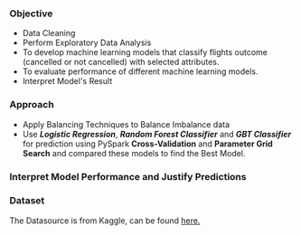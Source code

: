 <h3>Objective</h3>
<ul>
  <li>Data Cleaning</li>
  <li>Perform Exploratory Data Analysis</li>
  <li>To develop machine learning models that classify flights outcome (cancelled or not cancelled) with selected attributes.</li>
  <li>To evaluate performance of different machine learning models.</li>
  <li>Interpret Model's Result</li>
</ul>

<h3>Approach</h3>
<ul>
  <li>Apply Balancing Techniques to Balance Imbalance data</li>
  <li>Use <em><strong>Logistic Regression</strong></em>, <em><strong>Random Forest Classifier</em></strong> and <em><strong>GBT Classifier</em></strong> for prediction using PySpark <strong>Cross-Validation</strong> and <strong>Parameter Grid Search</strong> and compared these models to find the Best Model.</li>
</ul>

<h3>Interpret Model Performance and Justify Predictions</h3>

<h3>Dataset</h3>
<p>The Datasource is from Kaggle, can be found <a href="https://www.kaggle.com/datasets/yuanyuwendymu/airline-delay-and-cancellation-data-2009-2018/data">here.</a></p>
